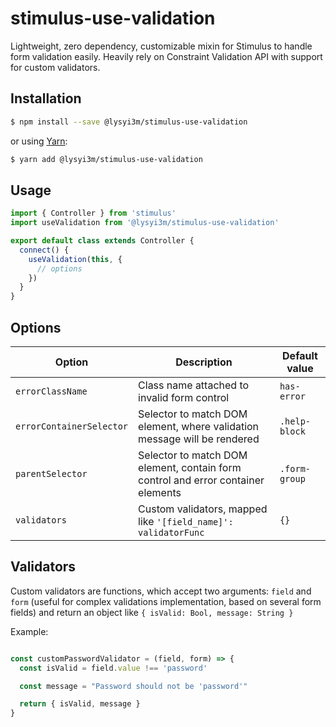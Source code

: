 # stimulus-use-validation

Lightweight, zero dependency, customizable mixin for Stimulus to handle form validation easily. Heavily rely on Constraint Validation API with support for custom validators.

## Installation

```sh
$ npm install --save @lysyi3m/stimulus-use-validation
```

or using [Yarn](https://yarnpkg.com/):
```sh
$ yarn add @lysyi3m/stimulus-use-validation
```

## Usage

```js
import { Controller } from 'stimulus'
import useValidation from '@lysyi3m/stimulus-use-validation'

export default class extends Controller {
  connect() {
    useValidation(this, {
      // options
    })
  }
}
```

## Options

| Option| Description | Default value |
|-----------------------|-------------|---------------------|
| `errorClassName` | Class name attached to invalid form control | `has-error` |
| `errorContainerSelector` | Selector to match DOM element, where validation message will be rendered  | `.help-block` |
| `parentSelector` | Selector to match DOM element, contain form control and error container elements | `.form-group` |
| `validators` | Custom validators, mapped like `'[field_name]': validatorFunc` | `{}` |

## Validators

Custom validators are functions, which accept two arguments: `field` and `form` (useful for complex validations implementation, based on several form fields) and return an object like `{ isValid: Bool, message: String }`


Example:

```js

const customPasswordValidator = (field, form) => {
  const isValid = field.value !== 'password'

  const message = "Password should not be 'password'"

  return { isValid, message }
}

```
